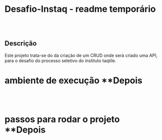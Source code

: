# Desafio-Instaq - readme temporário
<br><br>
## Descrição
Este projeto  trata-se do  da criação de um CRUD onde será criado uma API, para o desafio do processo seletivo do instituto taqtile.
<br>

 # ambiente de execução **Depois

<br>
<br>

# passos para rodar o projeto **Depois
 

